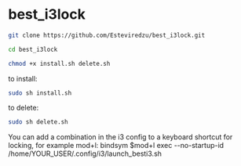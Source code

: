 # best_i3lock
``` bash
git clone https://github.com/Esteviredzu/best_i3lock.git
```
``` bash
cd best_i3lock
```
``` bash
chmod +x install.sh delete.sh
```

to install:
``` bash
sudo sh install.sh
```

to delete:
``` bash
sudo sh delete.sh
```
You can add a combination in the i3 config to a keyboard shortcut for locking, for example mod+l:
bindsym $mod+l exec --no-startup-id /home/YOUR_USER/.config/i3/launch_besti3.sh
